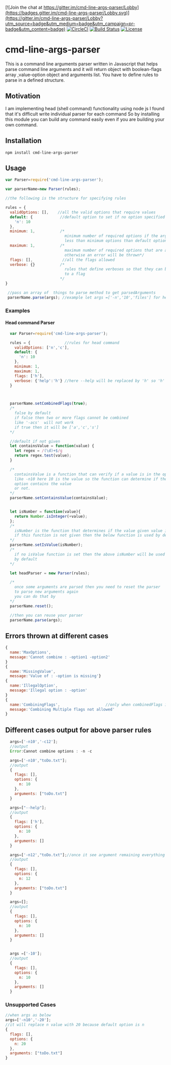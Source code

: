 [![Join the chat at https://gitter.im/cmd-line-args-parser/Lobby](https://badges.gitter.im/cmd-line-args-parser/Lobby.svg)](https://gitter.im/cmd-line-args-parser/Lobby?utm_source=badge&utm_medium=badge&utm_campaign=pr-badge&utm_content=badge) [![CircleCI](https://circleci.com/gh/nrjais/cmd-line-args-parser/tree/master.svg?style=shield&circle-token=897e6a1defad17b1f69f974d5457ac530f4c0f7f)](https://circleci.com/gh/nrjais/cmd-line-args-parser/tree/master) [![Build Status](https://travis-ci.org/nrjais/cmd-line-args-parser.svg?branch=master)](https://travis-ci.org/nrjais/cmd-line-args-parser) [![License](https://img.shields.io/badge/License-Apache%202.0-blue.svg)](https://opensource.org/licenses/Apache-2.0)

# cmd-line-args-parser

This is a command line arguments parser written in Javascript that helps parse command line arguments and it will return object with boolean-flags array ,value-option object and arguments list. You have to define rules to parse in a defined structure.

## Motivation

I am implementing head (shell command) functionality using node js I found that it's difficult write individual parser for each command So by installing this module you can build any command easily even if you are building your own command.

## Installation

`npm install cmd-line-args-parser`

## Usage

```javascript
var Parser=require('cmd-line-args-parser');

var parserName=new Parser(rules);

//the following is the structure for specifying rules

rules = {
  validOptions: [],    //all the valid options that require values
  default: {            //default option to set if no option specified
    'n': 10
  },
  minimum: 1,           /*
                          minimum number of required options if the arguments have
                          less than minimum options than default option will be set*/
  maximum: 1,           /*
                          maximum number of required options that are allowed
                          otherwise an error will be thrown*/
  flags: [],             //all the flags allowed
  verbose: {}           /*
                          rules that define verboses so that they can be converted
                          to a flag
                        */
}

 //pass an array of  things to parse method to get parsedArguments
 parserName.parse(args); //example let args =['-n','10','files'] for head
```

### Examples

#### Head command Parser

```javascript
  var Parser=require('cmd-line-args-parser');

  rules = {               //rules for head command
    validOptions: ['n','c'],
    default: {
      'n': 10
    },
    minimum: 1,
    maximum: 1,
    flags: ['h'],
    verbose: {'help':'h'} //here --help will be replaced by 'h' so 'h' should be valid flag
  }



  parserName.setCombinedFlags(true);
  /*
    false by default
    if false then two or more flags cannot be combined
    like '-acs'  will not work
    if true then it will be ['a','c','s']
  */

  //default if not given
  let containsValue = function(value) {
    let regex = /(\d)+$/g
    return regex.test(value);
  }

  /*
    containsValue is a function that can verify if a value is in the option or not
    like -n10 here 10 is the value so the function can determine if the
    option contains the value
    or not.
  */
  parserName.setContainsValue(containsValue);


  let isNumber = function(value){
    return Number.isInteger(+value);
  };
  /*
    isNumber is the function that determines if the value given value is legal or not
    if this function is not given then the below function is used by default.
  */
  parserName.setIsValue(isNumber);
  /*
    if no isValue function is set then the above isNumber will be used
    by default
  */

  let headParser = new Parser(rules);

  /*
    once some arguments are parsed then you need to reset the parser
    to parse new arguments again
    you can do that by
  */
  parserName.reset();

  //then you can reuse your parser
  parserName.parse(args);

```

## Errors thrown at different cases

```javascript
{
  name:'MaxOptions',
  message:'Cannot combine : -option1 -option2'
}
{
  name:'MissingValue',
  message:'Value of : -option is missing'}
{
  name:'IllegalOption',
  message:'Illegal option : -option'
}
{
  name:'CombiningFlags',                    //only when combinedFlags is set false
  message:'Combining Multiple flags not allowed'
}
```

## Different cases output for above parser rules

```javascript
  args=['-n10','-c12'];
  //output
  Error:Cannot combine options : -n -c

  args=['-n10',"toDo.txt"];
  //output
  {
    flags: [],
    options: {
      n: 10
    },
    arguments: ["toDo.txt"]
  }

  args=["--help"];
  //output
  {
    flags: ['h'],
    options: {
      n: 10
    },
    arguments: []
  }

  args=['-n12',"toDo.txt"];//once it see argument remaining everything is argument
  //output
  {
    flags: [],
    options: {
      n: 12
    },
    arguments: ["toDo.txt"]
  }

  args=[];
  //output
  {
    flags: [],
    options: {
      n: 10
    },
    arguments: []
  }


  args =['-10'];
  //output
  {
    flags: [],
    options: {
      n: 10
    },
    arguments: []
  }
```

### Unsupported Cases

```javascript
//when args as below
args=['-n10','-20'];
//it will replace n value with 20 because default option is n
{
  flags: [],
  options: {
    n: 20
  },
  arguments: ["toDo.txt"]
}
```
